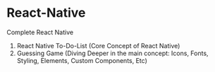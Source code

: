 # React-Native
Complete React Native
1. React Native To-Do-List (Core Concept of React Native)
2. Guessing Game (Diving Deeper in the main concept: Icons, Fonts, Styling, Elements, Custom Components, Etc)
